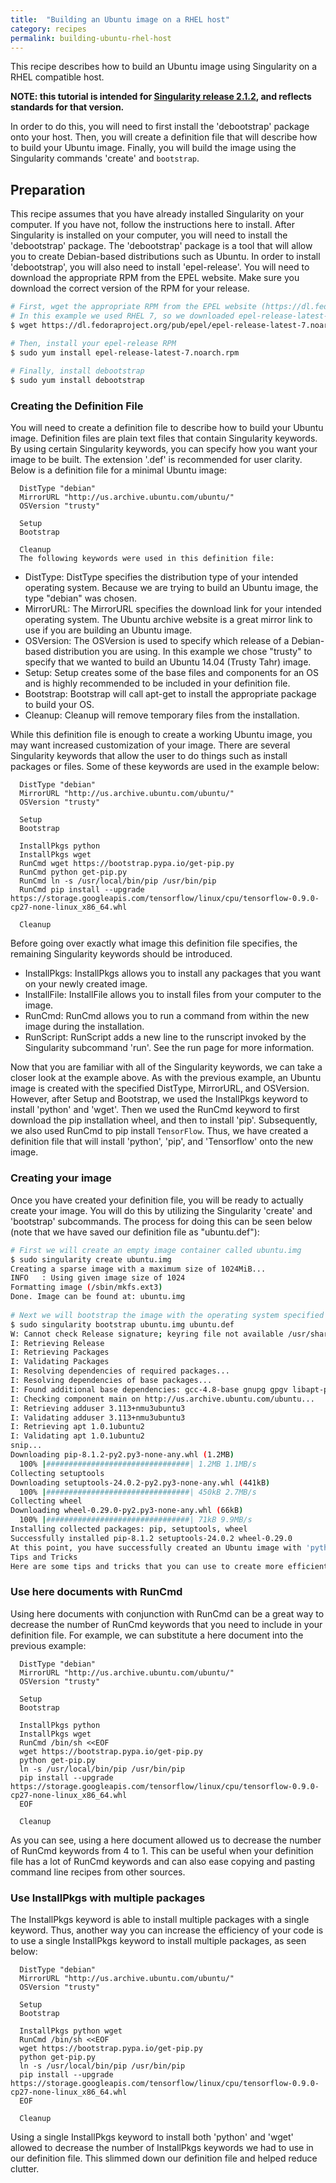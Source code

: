 ```yaml
---
title:  "Building an Ubuntu image on a RHEL host"
category: recipes
permalink: building-ubuntu-rhel-host
---
```


This recipe describes how to build an Ubuntu image using Singularity on a RHEL compatible host. 

**NOTE: this tutorial is intended for [Singularity release 2.1.2](http://singularityware.github.io/release-2-1-2), and reflects standards for that version.**

In order to do this, you will need to first install the 'debootstrap' package onto your host. Then, you will create a definition file that will describe how to build your Ubuntu image. Finally, you will build the image using the Singularity commands 'create' and `bootstrap`.

## Preparation
This recipe assumes that you have already installed Singularity on your computer. If you have not, follow the instructions here to install. After Singularity is installed on your computer, you will need to install the 'debootstrap' package. The 'debootstrap' package is a tool that will allow you to create Debian-based distributions such as Ubuntu. In order to install 'debootstrap', you will also need to install 'epel-release'. You will need to download the appropriate RPM from the EPEL website. Make sure you download the correct version of the RPM for your release.

```bash
# First, wget the appropriate RPM from the EPEL website (https://dl.fedoraproject.org/pub/epel/)
# In this example we used RHEL 7, so we downloaded epel-release-latest-7.noarch.rpm
$ wget https://dl.fedoraproject.org/pub/epel/epel-release-latest-7.noarch.rpm

# Then, install your epel-release RPM
$ sudo yum install epel-release-latest-7.noarch.rpm
  
# Finally, install debootstrap
$ sudo yum install debootstrap
```

### Creating the Definition File
You will need to create a definition file to describe how to build your Ubuntu image. Definition files are plain text files that contain Singularity keywords. By using certain Singularity keywords, you can specify how you want your image to be built. The extension '.def' is recommended for user clarity. Below is a definition file for a minimal Ubuntu image:


      DistType "debian"
      MirrorURL "http://us.archive.ubuntu.com/ubuntu/"
      OSVersion "trusty"
  
      Setup
      Bootstrap
  
      Cleanup
      The following keywords were used in this definition file:


- DistType: DistType specifies the distribution type of your intended operating system. Because we are trying to build an Ubuntu image, the type "debian" was chosen.
- MirrorURL: The MirrorURL specifies the download link for your intended operating system. The Ubuntu archive website is a great mirror link to use if you are building an Ubuntu image.
- OSVersion: The OSVersion is used to specify which release of a Debian-based distribution you are using. In this example we chose "trusty" to specify that we wanted to build an Ubuntu 14.04 (Trusty Tahr) image.
- Setup: Setup creates some of the base files and components for an OS and is highly recommended to be included in your definition file.
- Bootstrap: Bootstrap will call apt-get to install the appropriate package to build your OS.
- Cleanup: Cleanup will remove temporary files from the installation.

While this definition file is enough to create a working Ubuntu image, you may want increased customization of your image. There are several Singularity keywords that allow the user to do things such as install packages or files. Some of these keywords are used in the example below:

      DistType "debian"
      MirrorURL "http://us.archive.ubuntu.com/ubuntu/"
      OSVersion "trusty"
  
      Setup 
      Bootstrap
  
      InstallPkgs python
      InstallPkgs wget
      RunCmd wget https://bootstrap.pypa.io/get-pip.py
      RunCmd python get-pip.py
      RunCmd ln -s /usr/local/bin/pip /usr/bin/pip
      RunCmd pip install --upgrade https://storage.googleapis.com/tensorflow/linux/cpu/tensorflow-0.9.0-cp27-none-linux_x86_64.whl

      Cleanup

Before going over exactly what image this definition file specifies, the remaining Singularity keywords should be introduced.

- InstallPkgs: InstallPkgs allows you to install any packages that you want on your newly created image.
- InstallFile: InstallFile allows you to install files from your computer to the image.
- RunCmd: RunCmd allows you to run a command from within the new image during the installation.
- RunScript: RunScript adds a new line to the runscript invoked by the Singularity subcommand 'run'. See the run page for more information.

Now that you are familiar with all of the Singularity keywords, we can take a closer look at the example above. As with the previous example, an Ubuntu image is created with the specified DistType, MirrorURL, and OSVersion. However, after Setup and Bootstrap, we used the InstallPkgs keyword to install 'python' and 'wget'. Then we used the RunCmd keyword to first download the pip installation wheel, and then to install 'pip'. Subsequently, we also used RunCmd to pip install `TensorFlow`. Thus, we have created a definition file that will install 'python', 'pip', and 'Tensorflow' onto the new image.

### Creating your image
Once you have created your definition file, you will be ready to actually create your image. You will do this by utilizing the Singularity 'create' and 'bootstrap' subcommands. The process for doing this can be seen below (note that we have saved our definition file as "ubuntu.def"):

```bash
# First we will create an empty image container called ubuntu.img
$ sudo singularity create ubuntu.img
Creating a sparse image with a maximum size of 1024MiB...
INFO   : Using given image size of 1024
Formatting image (/sbin/mkfs.ext3)
Done. Image can be found at: ubuntu.img
  
# Next we will bootstrap the image with the operating system specified in our definition file
$ sudo singularity bootstrap ubuntu.img ubuntu.def
W: Cannot check Release signature; keyring file not available /usr/share/keyrings/ubuntu-archive-keyring.gpg
I: Retrieving Release 
I: Retrieving Packages 
I: Validating Packages 
I: Resolving dependencies of required packages...
I: Resolving dependencies of base packages...
I: Found additional base dependencies: gcc-4.8-base gnupg gpgv libapt-pkg4.12 libreadline6 libstdc++6 libusb-0.1-4 readline-common ubuntu-keyring 
I: Checking component main on http://us.archive.ubuntu.com/ubuntu...
I: Retrieving adduser 3.113+nmu3ubuntu3
I: Validating adduser 3.113+nmu3ubuntu3
I: Retrieving apt 1.0.1ubuntu2
I: Validating apt 1.0.1ubuntu2
snip...
Downloading pip-8.1.2-py2.py3-none-any.whl (1.2MB)
  100% |################################| 1.2MB 1.1MB/s 
Collecting setuptools
Downloading setuptools-24.0.2-py2.py3-none-any.whl (441kB)
  100% |################################| 450kB 2.7MB/s 
Collecting wheel
Downloading wheel-0.29.0-py2.py3-none-any.whl (66kB)
  100% |################################| 71kB 9.9MB/s 
Installing collected packages: pip, setuptools, wheel
Successfully installed pip-8.1.2 setuptools-24.0.2 wheel-0.29.0
At this point, you have successfully created an Ubuntu image with 'python', 'pip', and 'TensorFlow' on your RHEL computer.
Tips and Tricks
Here are some tips and tricks that you can use to create more efficient definition files:
```

### Use here documents with RunCmd
Using here documents with conjunction with RunCmd can be a great way to decrease the number of RunCmd keywords that you need to include in your definition file. For example, we can substitute a here document into the previous example:

      DistType "debian"
      MirrorURL "http://us.archive.ubuntu.com/ubuntu/"
      OSVersion "trusty"
  
      Setup 
      Bootstrap
  
      InstallPkgs python
      InstallPkgs wget
      RunCmd /bin/sh <<EOF
      wget https://bootstrap.pypa.io/get-pip.py
      python get-pip.py
      ln -s /usr/local/bin/pip /usr/bin/pip
      pip install --upgrade https://storage.googleapis.com/tensorflow/linux/cpu/tensorflow-0.9.0-cp27-none-linux_x86_64.whl
      EOF

      Cleanup
    

As you can see, using a here document allowed us to decrease the number of RunCmd keywords from 4 to 1. This can be useful when your definition file has a lot of RunCmd keywords and can also ease copying and pasting command line recipes from other sources.

### Use InstallPkgs with multiple packages
The InstallPkgs keyword is able to install multiple packages with a single keyword. Thus, another way you can increase the efficiency of your code is to use a single InstallPkgs keyword to install multiple packages, as seen below:

      DistType "debian"
      MirrorURL "http://us.archive.ubuntu.com/ubuntu/"
      OSVersion "trusty"
  
      Setup 
      Bootstrap
  
      InstallPkgs python wget
      RunCmd /bin/sh <<EOF
      wget https://bootstrap.pypa.io/get-pip.py
      python get-pip.py
      ln -s /usr/local/bin/pip /usr/bin/pip
      pip install --upgrade https://storage.googleapis.com/tensorflow/linux/cpu/tensorflow-0.9.0-cp27-none-linux_x86_64.whl
      EOF

      Cleanup
    
Using a single InstallPkgs keyword to install both 'python' and 'wget' allowed to decrease the number of InstallPkgs keywords we had to use in our definition file. This slimmed down our definition file and helped reduce clutter.
